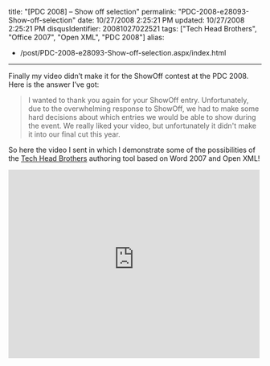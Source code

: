 title: "[PDC 2008] – Show off selection"
permalink: "PDC-2008-e28093-Show-off-selection"
date: 10/27/2008 2:25:21 PM
updated: 10/27/2008 2:25:21 PM
disqusIdentifier: 20081027022521
tags: ["Tech Head Brothers", "Office 2007", "Open XML", "PDC 2008"]
alias:
 - /post/PDC-2008-e28093-Show-off-selection.aspx/index.html
---
Finally my video didn’t make it for the ShowOff contest at the PDC 2008. Here is the answer I’ve got:

> I wanted to thank you again for your ShowOff entry. Unfortunately, due to the overwhelming response to ShowOff, we had to make some hard decisions about which entries we would be able to show during the event. We really liked your video, but unfortunately it didn't make it into our final cut this year.
<!-- more -->

So here the video I sent in which I demonstrate some of the possibilities of the [Tech Head Brothers](http://www.techheadbrothers.com/) authoring tool based on Word 2007 and Open XML!

<iframe src="http://silverlight.services.live.com/invoke/4065/PDC2008_ShowOff/iframe.html" scrolling="no" frameborder="0" style="width:500px; height:375px"></iframe>
